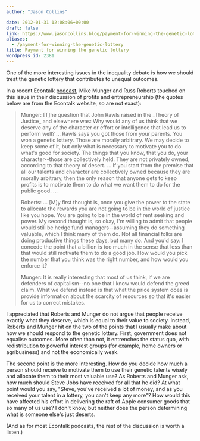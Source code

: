 ```yaml
---
author: "Jason Collins"

date: 2012-01-31 12:08:06+00:00
draft: false
link: https://www.jasoncollins.blog/payment-for-winning-the-genetic-lottery/
aliases:
  - /payment-for-winning-the-genetic-lottery
title: Payment for winning the genetic lottery
wordpress_id: 2381
---
```


One of the more interesting issues in the inequality debate is how we should treat the genetic lottery that contributes to unequal outcomes.

In a recent Econtalk [podcast](http://www.econtalk.org/archives/2011/12/munger_on_profi.html), Mike Munger and Russ Roberts touched on this issue in their discussion of profits and entrepreneurship (the quotes below are from the Econtalk website, so are not exact):


<blockquote>Munger: [T]he question that John Rawls raised in the _Theory of Justice_ and elsewhere was: Why would any of us think that we deserve any of the character or effort or intelligence that lead us to perform well? ... Rawls says you got those from your parents. You won a genetic lottery. Those are morally arbitrary. We may decide to keep some of it, but only what is necessary to motivate you to do what's good for society. The things that you know, that you do, your character--those are collectively held. They are not privately owned, according to that theory of desert. ... If you start from the premise that all our talents and character are collectively owned because they are morally arbitrary, then the only reason that anyone gets to keep profits is to motivate them to do what we want them to do for the public good. ...

Roberts: ... [M]y first thought is, once you give the power to the state to allocate the rewards you are not going to be in the world of justice like you hope. You are going to be in the world of rent seeking and power. My second thought is, so okay, I'm willing to admit that people would still be hedge fund managers--assuming they do something valuable, which I think many of them do. Not all financial folks are doing productive things these days, but many do. And you'd say: I concede the point that a billion is too much in the sense that less than that would still motivate them to do a good job. How would you pick the number that you think was the right number, and how would you enforce it?

Munger: It is really interesting that most of us think, if we are defenders of capitalism--no one that I know would defend the greed claim. What we defend instead is that what the price system does is provide information about the scarcity of resources so that it's easier for us to correct mistakes.</blockquote>


I appreciated that Roberts and Munger do not argue that people receive exactly what they deserve, which is equal to their value to society. Instead, Roberts and Munger hit on the two of the points that I usually make about how we should respond to the genetic lottery. First, government does not equalise outcomes. More often than not, it entrenches the status quo, with redistribution to powerful interest groups (for example, home owners or agribusiness) and not the economically weak.

The second point is the more interesting. How do you decide how much a person should receive to motivate them to use their genetic talents wisely and allocate them to their most valuable use? As Roberts and Munger ask, how much should Steve Jobs have received for all that he did? At what point would you say, "Steve, you've received a lot of money, and as you received your talent in a lottery, you can't keep any more"? How would this have affected his effort in delivering the raft of Apple consumer goods that so many of us use? I don't know, but neither does the person determining what is someone else's just deserts.

(And as for most Econtalk podcasts, the rest of the discussion is worth a listen.)

